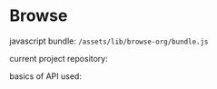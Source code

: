 # Browse

javascript bundle:
`/assets/lib/browse-org/bundle.js`

current project repository:

basics of API used:
